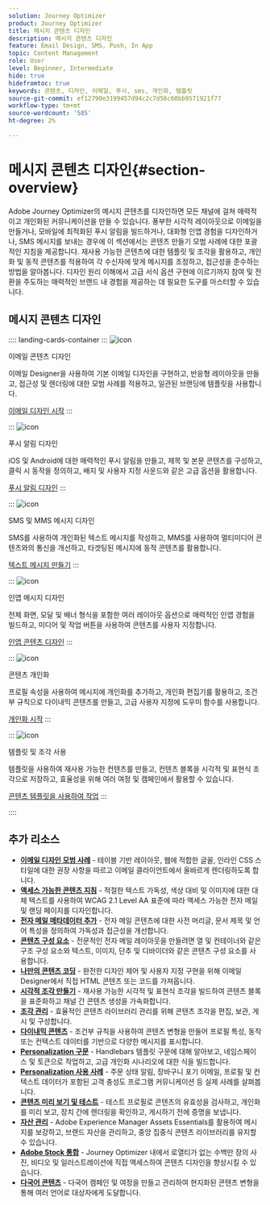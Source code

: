 ```yaml
---
solution: Journey Optimizer
product: Journey Optimizer
title: 메시지 콘텐츠 디자인
description: 메시지 콘텐츠 디자인
feature: Email Design, SMS, Push, In App
topic: Content Management
role: User
level: Beginner, Intermediate
hide: true
hidefromtoc: true
keywords: 콘텐츠, 디자인, 이메일, 푸시, sms, 개인화, 템플릿
source-git-commit: ef12790e3199457d94c2c7d56c60bb9571921f77
workflow-type: tm+mt
source-wordcount: '585'
ht-degree: 2%

---
```


# 메시지 콘텐츠 디자인{#section-overview}

Adobe Journey Optimizer의 메시지 콘텐츠를 디자인하면 모든 채널에 걸쳐 매력적이고 개인화된 커뮤니케이션을 만들 수 있습니다. 풍부한 시각적 레이아웃으로 이메일을 만들거나, 모바일에 최적화된 푸시 알림을 빌드하거나, 대화형 인앱 경험을 디자인하거나, SMS 메시지를 보내는 경우에 이 섹션에서는 콘텐츠 만들기 모범 사례에 대한 포괄적인 지침을 제공합니다. 재사용 가능한 콘텐츠에 대한 템플릿 및 조각을 활용하고, 개인화 및 동적 콘텐츠를 적용하여 각 수신자에 맞게 메시지를 조정하고, 접근성을 준수하는 방법을 알아봅니다. 디자인 원리 이해에서 고급 서식 옵션 구현에 이르기까지 참여 및 전환을 주도하는 매력적인 브랜드 내 경험을 제공하는 데 필요한 도구를 마스터할 수 있습니다.

## 메시지 콘텐츠 디자인

:::: landing-cards-container
:::
![icon](https://cdn.experienceleague.adobe.com/icons/email.svg)

이메일 콘텐츠 디자인

이메일 Designer을 사용하여 기본 이메일 디자인을 구현하고, 반응형 레이아웃을 만들고, 접근성 및 렌더링에 대한 모범 사례를 적용하고, 일관된 브랜딩에 템플릿을 사용합니다.

[이메일 디자인 시작](../email/get-started-email-design.md)
:::

:::
![icon](https://cdn.experienceleague.adobe.com/icons/mobile.svg?lang=ko)

푸시 알림 디자인

iOS 및 Android에 대한 매력적인 푸시 알림을 만들고, 제목 및 본문 콘텐츠를 구성하고, 클릭 시 동작을 정의하고, 배지 및 사용자 지정 사운드와 같은 고급 옵션을 활용합니다.

[푸시 알림 디자인](../push/design-push.md)
:::

:::
![icon](https://cdn.experienceleague.adobe.com/icons/chat.svg)

SMS 및 MMS 메시지 디자인

SMS를 사용하여 개인화된 텍스트 메시지를 작성하고, MMS를 사용하여 멀티미디어 콘텐츠와의 통신을 개선하고, 타겟팅된 메시지에 동적 콘텐츠를 활용합니다.

[텍스트 메시지 만들기](../sms/create-sms.md)
:::

:::
![icon](https://cdn.experienceleague.adobe.com/icons/device-mobile.svg)

인앱 메시지 디자인

전체 화면, 모달 및 배너 형식을 포함한 여러 레이아웃 옵션으로 매력적인 인앱 경험을 빌드하고, 미디어 및 작업 버튼을 사용하여 콘텐츠를 사용자 지정합니다.

[인앱 콘텐츠 디자인](../in-app/design-in-app.md)
:::

:::
![icon](https://cdn.experienceleague.adobe.com/icons/personalization.svg)

콘텐츠 개인화

프로필 속성을 사용하여 메시지에 개인화를 추가하고, 개인화 편집기를 활용하고, 조건부 규칙으로 다이내믹 콘텐츠를 만들고, 고급 사용자 지정에 도우미 함수를 사용합니다.

[개인화 시작](../personalization/personalize.md)
:::

:::
![icon](https://cdn.experienceleague.adobe.com/icons/duplicate.svg)

템플릿 및 조각 사용

템플릿을 사용하여 재사용 가능한 컨텐츠를 만들고, 컨텐츠 블록을 시각적 및 표현식 조각으로 저장하고, 효율성을 위해 여러 여정 및 캠페인에서 활용할 수 있습니다.

[콘텐츠 템플릿을 사용하여 작업](../content-management/use-content-templates.md)
:::

::::


## 추가 리소스

- **[이메일 디자인 모범 사례](../email/get-started-email-design.md#best-practices)** - 테이블 기반 레이아웃, 웹에 적합한 글꼴, 인라인 CSS 스타일에 대한 권장 사항을 따르고 이메일 클라이언트에서 올바르게 렌더링하도록 합니다.
- **[액세스 가능한 콘텐츠 지침](../email/accessible-content.md)** - 적절한 텍스트 가독성, 색상 대비 및 이미지에 대한 대체 텍스트를 사용하여 WCAG 2.1 Level AA 표준에 따라 액세스 가능한 전자 메일 및 랜딩 페이지를 디자인합니다.
- **[전자 메일 메타데이터 추가](../email/email-metadata.md)** - 전자 메일 콘텐츠에 대한 사전 머리글, 문서 제목 및 언어 특성을 정의하여 가독성과 접근성을 개선합니다.
- **[콘텐츠 구성 요소](../email/content-components.md)** - 전문적인 전자 메일 레이아웃을 만들려면 열 및 컨테이너와 같은 구조 구성 요소와 텍스트, 이미지, 단추 및 디바이더와 같은 콘텐츠 구성 요소를 사용합니다.
- **[나만의 콘텐츠 코딩](../email/code-content.md)** - 완전한 디자인 제어 및 사용자 지정 구현을 위해 이메일 Designer에서 직접 HTML 콘텐츠 또는 코드를 가져옵니다.
- **[시각적 조각 만들기](../content-management/create-fragments.md)** - 재사용 가능한 시각적 및 표현식 조각을 빌드하여 콘텐츠 블록을 표준화하고 채널 간 콘텐츠 생성을 가속화합니다.
- **[조각 관리](../content-management/manage-fragments.md)** - 효율적인 콘텐츠 라이브러리 관리를 위해 콘텐츠 조각을 편집, 보관, 게시 및 구성합니다.
- **[다이내믹 콘텐츠](../personalization/dynamic-content.md)** - 조건부 규칙을 사용하여 콘텐츠 변형을 만들어 프로필 특성, 동작 또는 컨텍스트 데이터를 기반으로 다양한 메시지를 표시합니다.
- **[Personalization 구문](../personalization/personalization-syntax.md)** - Handlebars 템플릿 구문에 대해 알아보고, 네임스페이스 및 토큰으로 작업하고, 고급 개인화 시나리오에 대한 식을 빌드합니다.
- **[Personalization 사용 사례](../personalization/personalization-use-case.md)** - 주문 상태 알림, 장바구니 포기 이메일, 프로필 및 컨텍스트 데이터가 포함된 고객 충성도 프로그램 커뮤니케이션 등 실제 사례를 살펴봅니다.
- **[콘텐츠 미리 보기 및 테스트](../content-management/preview-test.md)** - 테스트 프로필로 콘텐츠의 유효성을 검사하고, 개인화를 미리 보고, 장치 간에 렌더링을 확인하고, 게시하기 전에 증명을 보냅니다.
- **[자산 관리](../integrations/assets.md)** - Adobe Experience Manager Assets Essentials를 활용하여 메시지를 보강하고, 브랜드 자산을 관리하고, 중앙 집중식 콘텐츠 라이브러리를 유지할 수 있습니다.
- **[Adobe Stock 통합](../integrations/stock.md)** - Journey Optimizer 내에서 로열티가 없는 수백만 장의 사진, 비디오 및 일러스트레이션에 직접 액세스하여 콘텐츠 디자인을 향상시킬 수 있습니다.
- **[다국어 콘텐츠](../content-management/multilingual-gs.md)** - 다국어 캠페인 및 여정을 만들고 관리하여 현지화된 콘텐츠 변형을 통해 여러 언어로 대상자에게 도달합니다.

